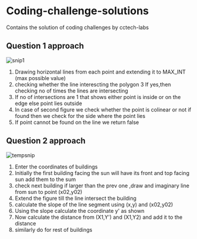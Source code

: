 # Coding-challenge-solutions
Contains the solution of coding challenges by cctech-labs

## Question 1 approach
![snip1](https://user-images.githubusercontent.com/31897207/85330191-833aac80-b4f1-11ea-9ca0-a3bc6748869f.png)

1. Drawing horizontal lines from each point and extending it to MAX_INT (max possible value)
2. checking whether the line interescting the polygon
3  If yes,then checking no of times the lines are intersecting
4. If no of intersections are 1 that shows either point is inside or on the edge else point lies outside
5. In case of second figure we check whether the point is colinear or not if found then we check for the side where the point lies
6. If point cannot be found on the line we return false
## Question 2 approach

![tempsnip](https://user-images.githubusercontent.com/31897207/85329511-48844480-b4f0-11ea-89c1-ea523cd7e7b4.png)

1. Enter the coordinates of buildings
2. Initially the first building facing the sun will have its front and top facing sun add them to the sum
3. check next building if larger than the prev one ,draw and imaginary line from sun to point (x02,y02)
4. Extend the figure till the line intersect the building
5. calculate the slope of the line segment using (x,y) and (x02,y02)
6. Using the slope calculate the coordinate y' as shown
7. Now calculate the distance from (X1,Y') and (X1,Y2) and add it to the distance
8. similarly do for rest of buildings
